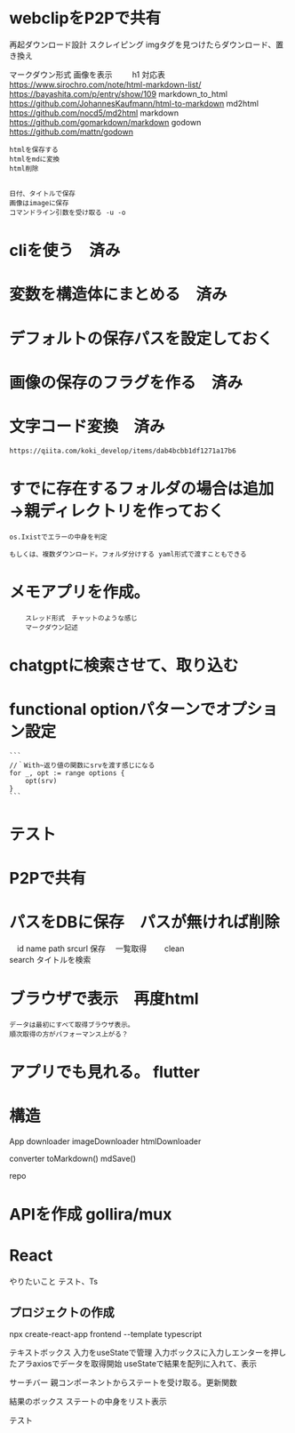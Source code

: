 # webclipをP2Pで共有


再起ダウンロード設計
スクレイピング
imgタグを見つけたらダウンロード、置き換え


マークダウン形式
	画像を表示
　　 h1 対応表
    https://www.sirochro.com/note/html-markdown-list/
    https://bayashita.com/p/entry/show/109
	markdown_to_html
    https://github.com/JohannesKaufmann/html-to-markdown
	md2html
    https://github.com/nocd5/md2html
	markdown
    https://github.com/gomarkdown/markdown
	godown
    https://github.com/mattn/godown



    htmlを保存する
    htmlをmdに変換
    html削除


    日付、タイトルで保存
    画像はimageに保存
    コマンドライン引数を受け取る -u -o


# cliを使う　済み
# 変数を構造体にまとめる　済み
# デフォルトの保存パスを設定しておく　
# 画像の保存のフラグを作る　済み
# 文字コード変換　済み
    https://qiita.com/koki_develop/items/dab4bcbb1df1271a17b6

# すでに存在するフォルダの場合は追加  →親ディレクトリを作っておく
    os.Ixistでエラーの中身を判定

    もしくは、複数ダウンロード。フォルダ分けする yaml形式で渡すこともできる





# メモアプリを作成。
        スレッド形式　チャットのような感じ
        マークダウン記述

# chatgptに検索させて、取り込む
    
# functional optionパターンでオプション設定
    ```
    //｀With~返り値の関数にsrvを渡す感じになる
	for _, opt := range options {
		opt(srv)
	}
    ```

# テスト

# P2Pで共有



# パスをDBに保存　パスが無ければ削除
　id name path srcurl 保存　
    一覧取得
　　clean  
    search タイトルを検索

# ブラウザで表示　再度html 
    データは最初にすべて取得ブラウザ表示。
    順次取得の方がパフォーマンス上がる？

# アプリでも見れる。  flutter




# 構造
App
downloader
    imageDownloader
    htmlDownloader

converter
    toMarkdown()
    mdSave()

repo


# APIを作成 gollira/mux

# React
やりたいこと
テスト、Ts

## プロジェクトの作成
npx create-react-app frontend --template typescript

テキストボックス
入力をuseStateで管理
入力ボックスに入力しエンターを押したアラaxiosでデータを取得開始
useStateで結果を配列に入れて、表示



サーチバー
親コンポーネントからステートを受け取る。更新関数

結果のボックス
ステートの中身をリスト表示


テスト